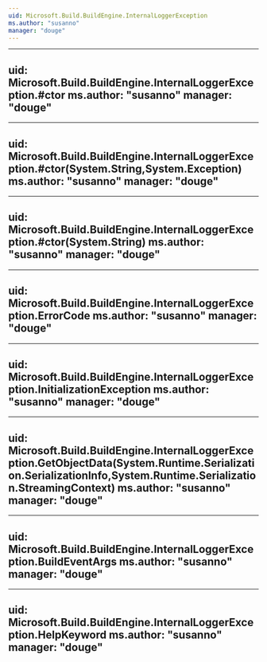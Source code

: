```yaml
---
uid: Microsoft.Build.BuildEngine.InternalLoggerException
ms.author: "susanno"
manager: "douge"
---
```


---
uid: Microsoft.Build.BuildEngine.InternalLoggerException.#ctor
ms.author: "susanno"
manager: "douge"
---

---
uid: Microsoft.Build.BuildEngine.InternalLoggerException.#ctor(System.String,System.Exception)
ms.author: "susanno"
manager: "douge"
---

---
uid: Microsoft.Build.BuildEngine.InternalLoggerException.#ctor(System.String)
ms.author: "susanno"
manager: "douge"
---

---
uid: Microsoft.Build.BuildEngine.InternalLoggerException.ErrorCode
ms.author: "susanno"
manager: "douge"
---

---
uid: Microsoft.Build.BuildEngine.InternalLoggerException.InitializationException
ms.author: "susanno"
manager: "douge"
---

---
uid: Microsoft.Build.BuildEngine.InternalLoggerException.GetObjectData(System.Runtime.Serialization.SerializationInfo,System.Runtime.Serialization.StreamingContext)
ms.author: "susanno"
manager: "douge"
---

---
uid: Microsoft.Build.BuildEngine.InternalLoggerException.BuildEventArgs
ms.author: "susanno"
manager: "douge"
---

---
uid: Microsoft.Build.BuildEngine.InternalLoggerException.HelpKeyword
ms.author: "susanno"
manager: "douge"
---
